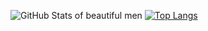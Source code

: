 ![GitHub Stats of beautiful men](https://github-readme-stats.vercel.app/api?username=LLinoor&show_icons=true&theme=dark&count_private=true)
[![Top Langs](https://github-readme-stats.vercel.app/api/top-langs/?username=LLinoor&theme=dark&layout=compact)](https://github.com/anuraghazra/github-readme-stats)
